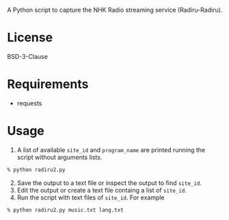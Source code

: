 A Python script to capture the NHK Radio streaming service (Radiru-Radiru).

# License

BSD-3-Clause

# Requirements
 - requests

# Usage

1. A list of available `site_id` and `program_name` are printed running the script without arguments lists.
```zsh
% python radiru2.py
```
2. Save the output to a text file or inspect the output to find `site_id`.
3. Edit the output or create a text file containg a list of `site_id`.
4. Run the script with text files of `site_id`. For example
```zsh
% python radiru2.py music.txt lang.txt
```
